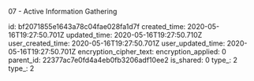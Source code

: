 07 - Active Information Gathering

id: bf2071855e1643a78c04fae028fa1d7f
created_time: 2020-05-16T19:27:50.701Z
updated_time: 2020-05-16T19:27:50.710Z
user_created_time: 2020-05-16T19:27:50.701Z
user_updated_time: 2020-05-16T19:27:50.701Z
encryption_cipher_text: 
encryption_applied: 0
parent_id: 22377ac7e0fd4a4eb0fb3206adf10ee2
is_shared: 0
type_: 2
type_: 2